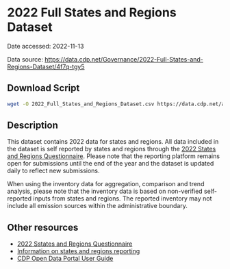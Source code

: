 # 2022 Full States and Regions Dataset

Date accessed: 2022-11-13

Data source: https://data.cdp.net/Governance/2022-Full-States-and-Regions-Dataset/4f7q-tgy5

## Download Script
```sh
wget -O 2022_Full_States_and_Regions_Dataset.csv https://data.cdp.net/api/views/4f7q-tgy5/rows.csv\?accessType\=DOWNLOAD
```

## Description
This dataset contains 2022 data for states and regions. All data included in the dataset is self reported by states and regions through the [2022 States and Regions Questionnaire](https://guidance.cdp.net/en/guidance?cid=36&ctype=theme&idtype=ThemeID&incchild=1&microsite=0&otype=Questionnaire). Please note that the reporting platform remains open for submissions until the end of the year and the dataset is updated daily to reflect new submissions.

When using the inventory data for aggregation, comparison and trend analysis, please note that the inventory data is based on non-verified self-reported inputs from states and regions. The reported inventory may not include all emission sources within the administrative boundary.

## Other resources
- [2022 Sstates and Regions Questionnaire](https://guidance.cdp.net/en/guidance?cid=36&ctype=theme&idtype=ThemeID&incchild=1&microsite=0&otype=Questionnaire)
- [Information on states and regions reporting](https://www.cdp.net/en/states-and-regions)
- [CDP Open Data Portal User Guide](https://cdn.cdp.net/cdp-production/comfy/cms/files/files/000/006/293/original/CDP_Open_Data_Portal_User_Guide_2022.pdf)


